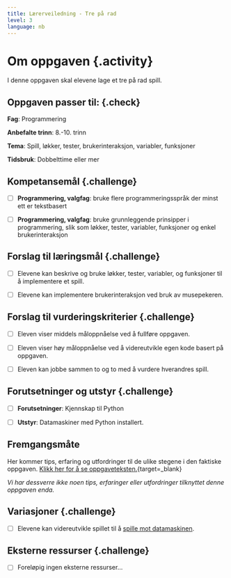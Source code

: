 ```yaml
---
title: Lærerveiledning - Tre på rad
level: 3
language: nb
---
```


# Om oppgaven {.activity}
I denne oppgaven skal elevene lage et tre på rad spill.


## Oppgaven passer til: {.check}
 __Fag__: Programmering

__Anbefalte trinn__: 8.-10. trinn

__Tema__: Spill, løkker, tester, brukerinteraksjon, variabler, funksjoner

__Tidsbruk__: Dobbelttime eller mer


## Kompetansemål {.challenge}

- [ ]  __Programmering, valgfag__: bruke flere programmeringsspråk der minst ett er tekstbasert

- [ ]  __Programmering, valgfag__: bruke grunnleggende prinsipper i programmering, slik som løkker, tester, variabler, funksjoner og enkel brukerinteraksjon


## Forslag til læringsmål {.challenge}

- [ ]  Elevene kan beskrive og bruke løkker, tester, variabler, og funksjoner til å implementere et spill.

- [ ]  Elevene kan implementere brukerinteraksjon ved bruk av musepekeren.

## Forslag til vurderingskriterier {.challenge}

- [ ] Eleven viser middels måloppnåelse ved å fullføre oppgaven.

- [ ]  Eleven viser høy måloppnåelse ved å videreutvikle egen kode basert på oppgaven.

- [ ]  Eleven kan jobbe sammen to og to med å vurdere hverandres spill.


## Forutsetninger og utstyr {.challenge}
- [ ]  __Forutsetninger__: Kjennskap til Python

- [ ]  __Utstyr__:  Datamaskiner med Python installert.


## Fremgangsmåte
Her kommer tips, erfaring og utfordringer til de ulike stegene i den faktiske oppgaven. [Klikk her for å se oppgaveteksten.](../tre_på_rad/tre_pa_rad.html){target=_blank}

_Vi har dessverre ikke noen tips, erfaringer eller utfordringer tilknyttet denne oppgaven enda._

## Variasjoner {.challenge}
- [ ]  Elevene kan videreutvikle spillet til å [spille mot datamaskinen](../tre_pa_rad_mot_datamaskinen/tre_pa_rad_mot_datamaskinen.html). 

## Eksterne ressurser {.challenge}
- [ ] Foreløpig ingen eksterne ressurser...
